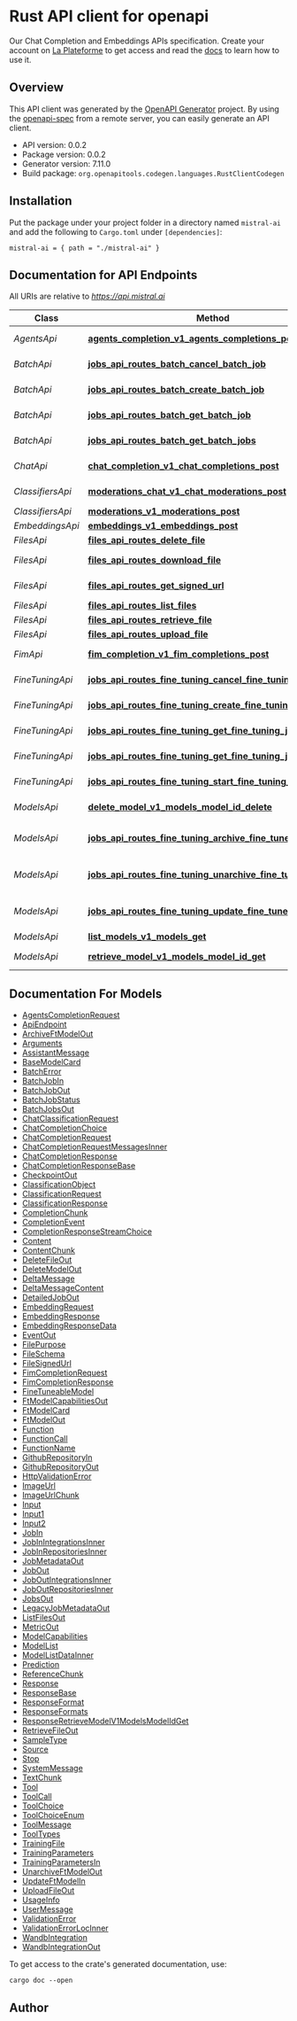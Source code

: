 # Rust API client for openapi

Our Chat Completion and Embeddings APIs specification. Create your account on [La Plateforme](https://console.mistral.ai) to get access and read the [docs](https://docs.mistral.ai) to learn how to use it.

## Overview

This API client was generated by the [OpenAPI Generator](https://openapi-generator.tech) project. By using the [openapi-spec](https://openapis.org) from a remote server, you can easily generate an API client.

- API version: 0.0.2
- Package version: 0.0.2
- Generator version: 7.11.0
- Build package: `org.openapitools.codegen.languages.RustClientCodegen`

## Installation

Put the package under your project folder in a directory named `mistral-ai` and add the following to `Cargo.toml` under `[dependencies]`:

```
mistral-ai = { path = "./mistral-ai" }
```

## Documentation for API Endpoints

All URIs are relative to *https://api.mistral.ai*

| Class            | Method                                                                                                                                 | HTTP request                                         | Description                |
| ---------------- | -------------------------------------------------------------------------------------------------------------------------------------- | ---------------------------------------------------- | -------------------------- |
| _AgentsApi_      | [**agents_completion_v1_agents_completions_post**](docs/AgentsApi.md#agents_completion_v1_agents_completions_post)                     | **POST** /v1/agents/completions                      | Agents Completion          |
| _BatchApi_       | [**jobs_api_routes_batch_cancel_batch_job**](docs/BatchApi.md#jobs_api_routes_batch_cancel_batch_job)                                  | **POST** /v1/batch/jobs/{job_id}/cancel              | Cancel Batch Job           |
| _BatchApi_       | [**jobs_api_routes_batch_create_batch_job**](docs/BatchApi.md#jobs_api_routes_batch_create_batch_job)                                  | **POST** /v1/batch/jobs                              | Create Batch Job           |
| _BatchApi_       | [**jobs_api_routes_batch_get_batch_job**](docs/BatchApi.md#jobs_api_routes_batch_get_batch_job)                                        | **GET** /v1/batch/jobs/{job_id}                      | Get Batch Job              |
| _BatchApi_       | [**jobs_api_routes_batch_get_batch_jobs**](docs/BatchApi.md#jobs_api_routes_batch_get_batch_jobs)                                      | **GET** /v1/batch/jobs                               | Get Batch Jobs             |
| _ChatApi_        | [**chat_completion_v1_chat_completions_post**](docs/ChatApi.md#chat_completion_v1_chat_completions_post)                               | **POST** /v1/chat/completions                        | Chat Completion            |
| _ClassifiersApi_ | [**moderations_chat_v1_chat_moderations_post**](docs/ClassifiersApi.md#moderations_chat_v1_chat_moderations_post)                      | **POST** /v1/chat/moderations                        | Moderations Chat           |
| _ClassifiersApi_ | [**moderations_v1_moderations_post**](docs/ClassifiersApi.md#moderations_v1_moderations_post)                                          | **POST** /v1/moderations                             | Moderations                |
| _EmbeddingsApi_  | [**embeddings_v1_embeddings_post**](docs/EmbeddingsApi.md#embeddings_v1_embeddings_post)                                               | **POST** /v1/embeddings                              | Embeddings                 |
| _FilesApi_       | [**files_api_routes_delete_file**](docs/FilesApi.md#files_api_routes_delete_file)                                                      | **DELETE** /v1/files/{file_id}                       | Delete File                |
| _FilesApi_       | [**files_api_routes_download_file**](docs/FilesApi.md#files_api_routes_download_file)                                                  | **GET** /v1/files/{file_id}/content                  | Download File              |
| _FilesApi_       | [**files_api_routes_get_signed_url**](docs/FilesApi.md#files_api_routes_get_signed_url)                                                | **GET** /v1/files/{file_id}/url                      | Get Signed Url             |
| _FilesApi_       | [**files_api_routes_list_files**](docs/FilesApi.md#files_api_routes_list_files)                                                        | **GET** /v1/files                                    | List Files                 |
| _FilesApi_       | [**files_api_routes_retrieve_file**](docs/FilesApi.md#files_api_routes_retrieve_file)                                                  | **GET** /v1/files/{file_id}                          | Retrieve File              |
| _FilesApi_       | [**files_api_routes_upload_file**](docs/FilesApi.md#files_api_routes_upload_file)                                                      | **POST** /v1/files                                   | Upload File                |
| _FimApi_         | [**fim_completion_v1_fim_completions_post**](docs/FimApi.md#fim_completion_v1_fim_completions_post)                                    | **POST** /v1/fim/completions                         | Fim Completion             |
| _FineTuningApi_  | [**jobs_api_routes_fine_tuning_cancel_fine_tuning_job**](docs/FineTuningApi.md#jobs_api_routes_fine_tuning_cancel_fine_tuning_job)     | **POST** /v1/fine_tuning/jobs/{job_id}/cancel        | Cancel Fine Tuning Job     |
| _FineTuningApi_  | [**jobs_api_routes_fine_tuning_create_fine_tuning_job**](docs/FineTuningApi.md#jobs_api_routes_fine_tuning_create_fine_tuning_job)     | **POST** /v1/fine_tuning/jobs                        | Create Fine Tuning Job     |
| _FineTuningApi_  | [**jobs_api_routes_fine_tuning_get_fine_tuning_job**](docs/FineTuningApi.md#jobs_api_routes_fine_tuning_get_fine_tuning_job)           | **GET** /v1/fine_tuning/jobs/{job_id}                | Get Fine Tuning Job        |
| _FineTuningApi_  | [**jobs_api_routes_fine_tuning_get_fine_tuning_jobs**](docs/FineTuningApi.md#jobs_api_routes_fine_tuning_get_fine_tuning_jobs)         | **GET** /v1/fine_tuning/jobs                         | Get Fine Tuning Jobs       |
| _FineTuningApi_  | [**jobs_api_routes_fine_tuning_start_fine_tuning_job**](docs/FineTuningApi.md#jobs_api_routes_fine_tuning_start_fine_tuning_job)       | **POST** /v1/fine_tuning/jobs/{job_id}/start         | Start Fine Tuning Job      |
| _ModelsApi_      | [**delete_model_v1_models_model_id_delete**](docs/ModelsApi.md#delete_model_v1_models_model_id_delete)                                 | **DELETE** /v1/models/{model_id}                     | Delete Model               |
| _ModelsApi_      | [**jobs_api_routes_fine_tuning_archive_fine_tuned_model**](docs/ModelsApi.md#jobs_api_routes_fine_tuning_archive_fine_tuned_model)     | **POST** /v1/fine_tuning/models/{model_id}/archive   | Archive Fine Tuned Model   |
| _ModelsApi_      | [**jobs_api_routes_fine_tuning_unarchive_fine_tuned_model**](docs/ModelsApi.md#jobs_api_routes_fine_tuning_unarchive_fine_tuned_model) | **DELETE** /v1/fine_tuning/models/{model_id}/archive | Unarchive Fine Tuned Model |
| _ModelsApi_      | [**jobs_api_routes_fine_tuning_update_fine_tuned_model**](docs/ModelsApi.md#jobs_api_routes_fine_tuning_update_fine_tuned_model)       | **PATCH** /v1/fine_tuning/models/{model_id}          | Update Fine Tuned Model    |
| _ModelsApi_      | [**list_models_v1_models_get**](docs/ModelsApi.md#list_models_v1_models_get)                                                           | **GET** /v1/models                                   | List Models                |
| _ModelsApi_      | [**retrieve_model_v1_models_model_id_get**](docs/ModelsApi.md#retrieve_model_v1_models_model_id_get)                                   | **GET** /v1/models/{model_id}                        | Retrieve Model             |

## Documentation For Models

- [AgentsCompletionRequest](docs/AgentsCompletionRequest.md)
- [ApiEndpoint](docs/ApiEndpoint.md)
- [ArchiveFtModelOut](docs/ArchiveFtModelOut.md)
- [Arguments](docs/Arguments.md)
- [AssistantMessage](docs/AssistantMessage.md)
- [BaseModelCard](docs/BaseModelCard.md)
- [BatchError](docs/BatchError.md)
- [BatchJobIn](docs/BatchJobIn.md)
- [BatchJobOut](docs/BatchJobOut.md)
- [BatchJobStatus](docs/BatchJobStatus.md)
- [BatchJobsOut](docs/BatchJobsOut.md)
- [ChatClassificationRequest](docs/ChatClassificationRequest.md)
- [ChatCompletionChoice](docs/ChatCompletionChoice.md)
- [ChatCompletionRequest](docs/ChatCompletionRequest.md)
- [ChatCompletionRequestMessagesInner](docs/ChatCompletionRequestMessagesInner.md)
- [ChatCompletionResponse](docs/ChatCompletionResponse.md)
- [ChatCompletionResponseBase](docs/ChatCompletionResponseBase.md)
- [CheckpointOut](docs/CheckpointOut.md)
- [ClassificationObject](docs/ClassificationObject.md)
- [ClassificationRequest](docs/ClassificationRequest.md)
- [ClassificationResponse](docs/ClassificationResponse.md)
- [CompletionChunk](docs/CompletionChunk.md)
- [CompletionEvent](docs/CompletionEvent.md)
- [CompletionResponseStreamChoice](docs/CompletionResponseStreamChoice.md)
- [Content](docs/Content.md)
- [ContentChunk](docs/ContentChunk.md)
- [DeleteFileOut](docs/DeleteFileOut.md)
- [DeleteModelOut](docs/DeleteModelOut.md)
- [DeltaMessage](docs/DeltaMessage.md)
- [DeltaMessageContent](docs/DeltaMessageContent.md)
- [DetailedJobOut](docs/DetailedJobOut.md)
- [EmbeddingRequest](docs/EmbeddingRequest.md)
- [EmbeddingResponse](docs/EmbeddingResponse.md)
- [EmbeddingResponseData](docs/EmbeddingResponseData.md)
- [EventOut](docs/EventOut.md)
- [FilePurpose](docs/FilePurpose.md)
- [FileSchema](docs/FileSchema.md)
- [FileSignedUrl](docs/FileSignedUrl.md)
- [FimCompletionRequest](docs/FimCompletionRequest.md)
- [FimCompletionResponse](docs/FimCompletionResponse.md)
- [FineTuneableModel](docs/FineTuneableModel.md)
- [FtModelCapabilitiesOut](docs/FtModelCapabilitiesOut.md)
- [FtModelCard](docs/FtModelCard.md)
- [FtModelOut](docs/FtModelOut.md)
- [Function](docs/Function.md)
- [FunctionCall](docs/FunctionCall.md)
- [FunctionName](docs/FunctionName.md)
- [GithubRepositoryIn](docs/GithubRepositoryIn.md)
- [GithubRepositoryOut](docs/GithubRepositoryOut.md)
- [HttpValidationError](docs/HttpValidationError.md)
- [ImageUrl](docs/ImageUrl.md)
- [ImageUrlChunk](docs/ImageUrlChunk.md)
- [Input](docs/Input.md)
- [Input1](docs/Input1.md)
- [Input2](docs/Input2.md)
- [JobIn](docs/JobIn.md)
- [JobInIntegrationsInner](docs/JobInIntegrationsInner.md)
- [JobInRepositoriesInner](docs/JobInRepositoriesInner.md)
- [JobMetadataOut](docs/JobMetadataOut.md)
- [JobOut](docs/JobOut.md)
- [JobOutIntegrationsInner](docs/JobOutIntegrationsInner.md)
- [JobOutRepositoriesInner](docs/JobOutRepositoriesInner.md)
- [JobsOut](docs/JobsOut.md)
- [LegacyJobMetadataOut](docs/LegacyJobMetadataOut.md)
- [ListFilesOut](docs/ListFilesOut.md)
- [MetricOut](docs/MetricOut.md)
- [ModelCapabilities](docs/ModelCapabilities.md)
- [ModelList](docs/ModelList.md)
- [ModelListDataInner](docs/ModelListDataInner.md)
- [Prediction](docs/Prediction.md)
- [ReferenceChunk](docs/ReferenceChunk.md)
- [Response](docs/Response.md)
- [ResponseBase](docs/ResponseBase.md)
- [ResponseFormat](docs/ResponseFormat.md)
- [ResponseFormats](docs/ResponseFormats.md)
- [ResponseRetrieveModelV1ModelsModelIdGet](docs/ResponseRetrieveModelV1ModelsModelIdGet.md)
- [RetrieveFileOut](docs/RetrieveFileOut.md)
- [SampleType](docs/SampleType.md)
- [Source](docs/Source.md)
- [Stop](docs/Stop.md)
- [SystemMessage](docs/SystemMessage.md)
- [TextChunk](docs/TextChunk.md)
- [Tool](docs/Tool.md)
- [ToolCall](docs/ToolCall.md)
- [ToolChoice](docs/ToolChoice.md)
- [ToolChoiceEnum](docs/ToolChoiceEnum.md)
- [ToolMessage](docs/ToolMessage.md)
- [ToolTypes](docs/ToolTypes.md)
- [TrainingFile](docs/TrainingFile.md)
- [TrainingParameters](docs/TrainingParameters.md)
- [TrainingParametersIn](docs/TrainingParametersIn.md)
- [UnarchiveFtModelOut](docs/UnarchiveFtModelOut.md)
- [UpdateFtModelIn](docs/UpdateFtModelIn.md)
- [UploadFileOut](docs/UploadFileOut.md)
- [UsageInfo](docs/UsageInfo.md)
- [UserMessage](docs/UserMessage.md)
- [ValidationError](docs/ValidationError.md)
- [ValidationErrorLocInner](docs/ValidationErrorLocInner.md)
- [WandbIntegration](docs/WandbIntegration.md)
- [WandbIntegrationOut](docs/WandbIntegrationOut.md)

To get access to the crate's generated documentation, use:

```
cargo doc --open
```

## Author

